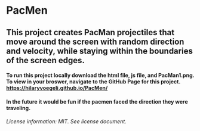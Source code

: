 # PacMen
## This project creates PacMan projectiles that move around the screen with random direction and velocity, while staying within the boundaries of the screen edges. 

#### To run this project locally download the html file, js file, and PacMan1.png. To view in your broswer, navigate to the GitHub Page for this project. https://hilaryvoegeli.github.io/PacMen/
#### In the future it would be fun if the pacmen faced the direction they were traveling. 

###### License information: MIT. See license document. 
